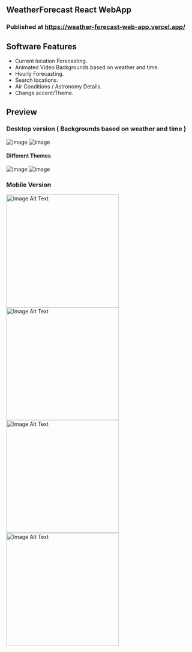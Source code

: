## WeatherForecast React WebApp

### Published at https://weather-forecast-web-app.vercel.app/

## Software Features
* Current location Forecasting.
* Animated Video Backgrounds based on weather and time.
* Hourly Forecasting.
* Search locations.
* Air Conditions / Astronomy Details.
* Change accent/Theme.

## Preview
### Desktop version ( Backgrounds based on weather and time )
![image](https://github.com/MeghanathShetty/Weather_Forecast_React_Web/assets/127648939/20839562-f125-4898-90e3-d065d57c49b9)
![image](https://github.com/MeghanathShetty/Weather_Forecast_React_Web/assets/127648939/8e72f0e9-5369-4621-bb1a-3a6663ea515e)

#### Different Themes

![image](https://github.com/MeghanathShetty/Weather_Forecast_React_Web/assets/127648939/2177a2fb-8699-4ae5-bf56-485f25d7ec42)
![image](https://github.com/MeghanathShetty/Weather_Forecast_React_Web/assets/127648939/59ec0bfc-04fd-4773-abf0-df0ac1022bad)



### Mobile Version
<img src="https://github.com/MeghanathShetty/Weather_Forecast_React_Web/assets/127648939/b4074d48-08f7-4ef8-a905-c0d6688ccee1" alt="Image Alt Text" style="width:300px;" />
<img src="https://github.com/MeghanathShetty/Weather_Forecast_React_Web/assets/127648939/dac56f05-4fc7-4d42-8a56-f98e4bb0be7a" alt="Image Alt Text" style="width:300px;" />
<img src="https://github.com/MeghanathShetty/Weather_Forecast_React_Web/assets/127648939/ba3fb928-9cde-429e-8d3a-abb30d73eab6" alt="Image Alt Text" style="width:300px;" />
<img src="https://github.com/MeghanathShetty/Weather_Forecast_React_Web/assets/127648939/8120cae8-b5d1-439f-88d1-d945be1723f6" alt="Image Alt Text" style="width:300px;" />

